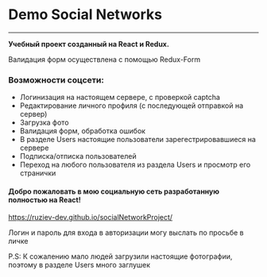 <h1>Demo Social Networks</h1>
<hr>
<p><strong>Учебный проект созданный  на React и Redux.</strong></p>
<p>Валидация форм осуществлена с помощью Redux-Form</p>
<h3>Возможности соцсети:</h3>
<ul>
  <li>Логинизация на настоящем сервере, с проверкой captcha</li>
  <li>Редактирование личного профиля (с последующей отправкой на сервер)</li>
  <li>Загрузка фото</li>
  <li>Валидация форм, обработка ошибок</li>
  <li>В разделе Users настоящие пользователи зарегестрировавшиеся на сервере</li>
  <li>Подписка/отписка пользователей</li>
  <li>Переход на любого пользователя из раздела Users и просмотр его странички</li>
</ul>

<h4>Добро пожаловать в мою социальную сеть разработанную полностью на React!</h4>

https://ruziev-dev.github.io/socialNetworkProject/

Логин и пароль для входа в авторизации могу выслать по просьбе в личке

P.S: К сожалению мало людей загрузили настоящие фотографии, поэтому в разделе Users много заглушек
